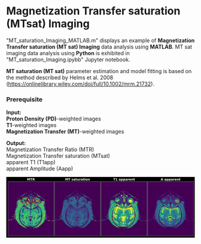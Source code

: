 # __Magnetization Transfer saturation (MTsat) Imaging__

"MT_saturation_Imaging_MATLAB.m" displays an example of __Magnetization Transfer saturation (MT sat) Imaging__ data analysis using __MATLAB__. MT sat imaging data analysis using __Python__ is exhibited in "MT_saturation_Imaging.ipybb" Jupyter notebook. 

__MT saturation (MT sat)__ parameter estimation and model fitting is based on the method described by Helms et al. 2008 (https://onlinelibrary.wiley.com/doi/full/10.1002/mrm.21732).
### Prerequisite 
__Input:__ \
__Proton Density (PD)__-weighted images \
__T1__-weighted images \
__Magnetization Transfer (MT)__-weighted images

__Output:__ \
Magnetization Transfer Ratio (MTR) \
Magnetization Transfer saturation (MTsat) \
apparent T1 (T1app) \
apparent Amplitude (Aapp) 

![](MT_saturation_imaging_maps.png)
